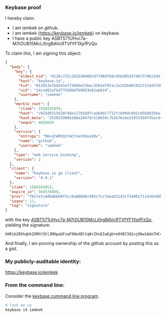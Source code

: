 ### Keybase proof

I hereby claim:

  * I am iemkek on github.
  * I am iemkek (https://keybase.io/iemkek) on keybase.
  * I have a public key ASBT571UHvc7a-M7rDUB15McLi0rgBAVcRTVfYF1XpfPzQo

To claim this, I am signing this object:

```json
{
  "body": {
    "key": {
      "eldest_kid": "0120c715c281b3040dc07790d70dcd5bd85d37407378612d47829769f294fce50a530a",
      "host": "keybase.io",
      "kid": "012053e7bd541ef73b6be33bac3501d7931c2e2d2b8010157114d57d81755e97cfcd0a",
      "uid": "24ca402afbd77426bbfb9023e62ab019",
      "username": "iemkek"
    },
    "merkle_root": {
      "ctime": 1568193850,
      "hash": "c025d9315628f4be117b5b8fcadb4dc7712fcb09dc601c85bb0350a73c6537ae3df55449b42440f4d6a2a9bc60b4d59f394f3f9e6bd3d1595975687298b53cfb",
      "hash_meta": "252031906610da2447dc518b59c7b3e76cbe2195339d745ac44297b022383004",
      "seqno": 6658029
    },
    "service": {
      "entropy": "MA+qTAM3QzYmCYneCE0xaVDv",
      "name": "github",
      "username": "iemkek"
    },
    "type": "web_service_binding",
    "version": 2
  },
  "client": {
    "name": "keybase.io go client",
    "version": "4.4.1"
  },
  "ctime": 1568193853,
  "expire_in": 504576000,
  "prev": "f61fe7c8dbdbbb0f3cc9a80848c985c7cc7eea55143cf540017114165d6bfab6",
  "seqno": 11,
  "tag": "signature"
}
```

with the key [ASBT571UHvc7a-M7rDUB15McLi0rgBAVcRTVfYF1XpfPzQo](https://keybase.io/iemkek), yielding the signature:

```
hKRib2R5hqhkZXRhY2hlZMOpaGFzaF90eXBlCqNrZXnEIwEgU+e9VB73O2vjO6w1AdeTHC4tK4AQFXEU1X2BdV6Xz80Kp3BheWxvYWTESpcCC8Qg9h/nyNvbuw88yagISMmFx8x+6lUUPPVAAXEUFl1r+rbEIK0sGTPTbE6tegFgGCc5UoPfVXuVrcoLFf0gLhZQMIcHAgHCo3NpZ8RACYGuXNlUtuT/HJzAIl/Ceru5Sxu4t2gU/ryJUMvZko+HlUUgEMCBAdO+5qgltm7blObKV6veWh/C68nKqMKVBKhzaWdfdHlwZSCkaGFzaIKkdHlwZQildmFsdWXEIMiKERPQo7SuYeQPfza+d7eT4TJG7rNqhY/VBlDjPV0no3RhZ80CAqd2ZXJzaW9uAQ==

```

And finally, I am proving ownership of the github account by posting this as a gist.

### My publicly-auditable identity:

https://keybase.io/iemkek

### From the command line:

Consider the [keybase command line program](https://keybase.io/download).

```bash
# look me up
keybase id iemkek
```
